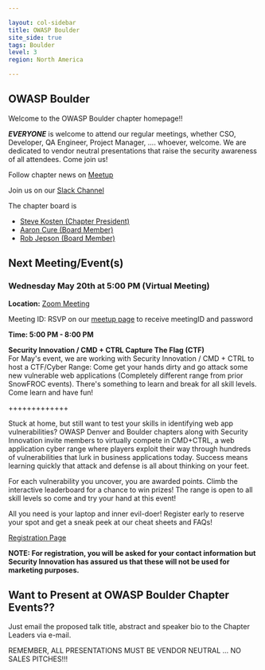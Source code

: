 ```yaml
---

layout: col-sidebar
title: OWASP Boulder
site_side: true
tags: Boulder
level: 3
region: North America

---
```

OWASP Boulder
-----------------
Welcome to the OWASP Boulder chapter homepage!!

***EVERYONE*** is welcome to attend our regular meetings, whether CSO, Developer, QA Engineer, Project Manager, ....  whoever, welcome.  We are dedicated to vendor neutral presentations that raise the security awareness of all attendees.  Come join us!

Follow chapter news on [Meetup](https://www.meetup.com/OWASP-Boulder/) 

Join us on our [Slack Channel](https://join.slack.com/t/boulder-owasp/shared_invite/zt-d7noxlsj-TgOFn6ASwt9lQq1BCxpgxQ) 

The chapter board is 

* [Steve Kosten (Chapter President)](mailto:steve.kosten@owasp.org)
* [Aaron Cure (Board Member)](mailto:aaron.cure@owasp.org)
* [Rob Jepson (Board Member)](mailto:rob.jepson@owasp.org )


Next Meeting/Event(s)
---------------------
### Wednesday May 20th at 5:00 PM (Virtual Meeting)

**Location:** 
<a href="https://zoom.us/j/514365407?pwd=VUdmS1UxVXVMZU12aFFTVmNqaTB4Zz09" target="_blank">Zoom Meeting</a>


Meeting ID: RSVP on our <a href="https://www.meetup.com/OWASP-Boulder" target="_blank">meetup page</a> to receive meetingID and password


**Time: 5:00 PM - 8:00 PM**

**Security Innovation / CMD + CTRL Capture The Flag (CTF)** <br>
For May's event, we are working with Security Innovation / CMD + CTRL to host a CTF/Cyber Range: Come get your hands dirty and go attack some new vulnerable web applications (Completely different range from prior SnowFROC events). There's something to learn and break for all skill levels. Come learn and have fun!

+++++++++++++

Stuck at home, but still want to test your skills in identifying web app vulnerabilities? OWASP Denver and Boulder chapters along with Security Innovation invite members to virtually compete in CMD+CTRL, a web application cyber range where players exploit their way through hundreds of vulnerabilities that lurk in business applications today. Success means learning quickly that attack and defense is all about thinking on your feet.

For each vulnerability you uncover, you are awarded points. Climb the interactive leaderboard for a chance to win prizes! The range is open to all skill levels so come and try your hand at this event!

All you need is your laptop and inner evil-doer!
Register early to reserve your spot and get a sneak peek at our cheat sheets and FAQs!

<a href="https://web.securityinnovation.com/owasp-denver-boulder" target="_blank">Registration Page</a>

**NOTE:  For registration, you will be asked for your contact information but Security Innovation has assured us that these will not be used for marketing purposes.**

Want to Present at OWASP Boulder Chapter Events??
--------------------------------------------
Just email the proposed talk title, abstract and speaker bio to the Chapter Leaders via e-mail.  

REMEMBER, ALL PRESENTATIONS MUST BE VENDOR NEUTRAL ... NO SALES PITCHES!!!
